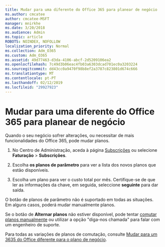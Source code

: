 ```yaml
---
title: Mudar para uma diferente do Office 365 para planear de negócio
ms.author: cmcatee
author: cmcatee-MSFT
manager: mnirkhe
ms.date: 3/20/2018
ms.audience: Admin
ms.topic: article
ROBOTS: NOINDEX, NOFOLLOW
localization_priority: Normal
ms.collection: Adm_O365
ms.custom: Adm_O365
ms.assetid: 49d77463-d3da-4106-abcf-2d5209106ea2
ms.openlocfilehash: 7c49d3b06eac4fb03a6303dcad701ec0a3203224
ms.sourcegitcommit: dd43cc0a9470f98b8ef2a3787c823801d674c666
ms.translationtype: MT
ms.contentlocale: pt-PT
ms.lasthandoff: 02/12/2019
ms.locfileid: "29927923"
---
```

# <a name="switch-to-a-different-office-365-for-business-plan"></a>Mudar para uma diferente do Office 365 para planear de negócio

Quando o seu negócio sofrer alterações, ou necessitar de mais funcionalidades do Office 365, pode mudar planos.
  
1. No Centro de Administração, aceda à página [Subscrições](https://go.microsoft.com/fwlink/p/?linkid=842054) ou selecione **Faturação** \> **Subscrições**.
    
2. Escolha **os planos de parâmetro** para ver a lista dos novos planos que estão disponíveis. 
    
3. Escolha um plano para ver o custo total por mês. Certifique-se de que ler as informações da chave, em seguida, seleccione **seguinte** para dar saída. 
    
O botão de planos de parâmetro não é suportado em todas as situações. Em alguns casos, poderá mudar manualmente planos.
  
Se o botão de **Alternar planos** não estiver disponível, pode tentar [comutar planos manualmente](https://support.office.com/article/eb0d0680-5677-41a0-8c46-4b9d47f1c209) ou utilizar a opção "diga-nos chamada" para falar com um engenheiro de suporte. 
  
Para todas as variações de planos de comutação, consulte [Mudar para um 3635 do Office diferente para o plano de negócio](https://support.office.com/article/49d77463-d3da-4106-abcf-2d5209106ea2).
  

